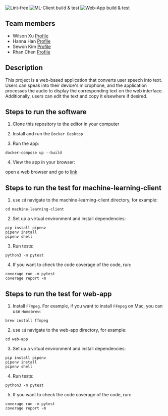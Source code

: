 ![Lint-free](https://github.com/software-students-fall2024/4-containers-thecoders3/actions/workflows/lint.yml/badge.svg)
![ML-Client build & test](https://github.com/software-students-fall2024/4-containers-thecoders3/actions/workflows/build.yaml/badge.svg)
![Web-App build & test](https://github.com/software-students-fall2024/4-containers-thecoders3/actions/workflows/web-app.yaml/badge.svg)

## Team members

* Wilson Xu [Profile](https://github.com/wilsonxu101)
* Hanna Han [Profile](https://github.com/HannaHan2)
* Sewon Kim [Profile](https://github.com/SewonKim0)
* Rhan Chen [Profile](https://github.com/xc528)

## Description

This project is a web-based application that converts user speech into text. Users can speak into their device's microphone, and the application processes the audio to display the corresponding text on the web interface. Additionally, users can edit the text and copy it elsewhere if desired.

## Steps to run the software

1. Clone this repository to the editor in your computer

2. Install and run the ```Docker Desktop```

3. Run the app: 
```
docker-compose up --build
```

4. View the app in your browser: 

open a web browser and go to [link](http://127.0.0.1:5001)

## Steps to run the test for machine-learning-client

1. use ```cd``` navigate to the machine-learning-client directory, for example:
```
cd machine-learning-client
```

2. Set up a virtual environment and install dependencies: 
```
pip install pipenv
pipenv install
pipenv shell
```

3. Run tests: 
```
python3 -m pytest
```

4. If you want to check the code coverage of the code, run: 
```
coverage run -m pytest
coverage report -m
```

## Steps to run the test for web-app

1. Install ```FFmpeg```. For example, if you want to install ```FFmpeg``` on Mac, you can use ```Homebrew```:
```
brew install ffmpeg
```

2. use ```cd``` navigate to the web-app directory, for example:
```
cd web-app
```

3. Set up a virtual environment and install dependencies: 
```
pip install pipenv
pipenv install
pipenv shell
```

4. Run tests: 
```
python3 -m pytest
```

5. If you want to check the code coverage of the code, run: 
```
coverage run -m pytest
coverage report -m
```